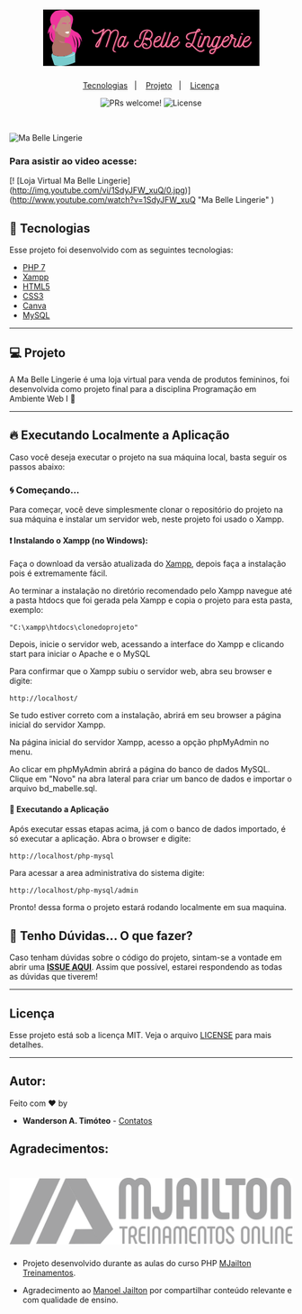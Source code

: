 <h1 align="center">
    <img alt="Ma Belle Lingerie" title="Ma Belle Lingerie" src=".github/ma-belle-lingerie.png" />
</h1>

<p align="center">
  <a href="#-tecnologias">Tecnologias</a>&nbsp;&nbsp;&nbsp;|&nbsp;&nbsp;&nbsp;
  <a href="#-projeto">Projeto</a>&nbsp;&nbsp;&nbsp;|&nbsp;&nbsp;&nbsp;
  <a href="#memo-licença">Licença</a>
</p>

<p align="center">
 <img src="https://img.shields.io/static/v1?label=PRs&message=welcome&color=15C3D6&labelColor=000000" alt="PRs welcome!" />

  <img alt="License" src="https://img.shields.io/static/v1?label=license&message=MIT&color=15C3D6&labelColor=000000">
</p>

<br>

![Ma Belle Lingerie](https://github.com/Wanderson-A-Timoteo/php-mysql/blob/main/.github/Ma-Belle-Lingerie.gif)


### Para asistir ao video acesse:

[! [Loja Virtual Ma Belle Lingerie] (http://img.youtube.com/vi/1SdyJFW_xuQ/0.jpg)] (http://www.youtube.com/watch?v=1SdyJFW_xuQ "Ma Belle Lingerie" )

## 🚀 Tecnologias

Esse projeto foi desenvolvido com as seguintes tecnologias:

- [PHP 7](https://www.tutorialspoint.com/php7/index.htm)
- [Xampp](https://www.apachefriends.org/pt_br/index.html)
- [HTML5](https://developer.mozilla.org/pt-BR/docs/Web/HTML/HTML5)
- [CSS3](https://www.tutorialspoint.com/css/css3_tutorial.htm)
- [Canva](https://www.canva.com/login)
- [MySQL](https://www.mysql.com/)


---

## 💻 Projeto

A Ma Belle Lingerie é uma loja virtual para venda de produtos femininos, foi desenvolvida como projeto final para a disciplina Programação em Ambiente Web I 💜


---

## 🔥 Executando Localmente a Aplicação 

Caso você deseja executar o projeto na sua máquina local, basta seguir os passos abaixo:

### 🌀 Começando... 

Para começar, você deve simplesmente clonar o repositório do projeto na sua máquina e instalar um servidor web, neste projeto foi usado o Xampp.

#### ❗️ Instalando o Xampp (no Windows): 

Faça o download da versão atualizada do [Xampp](https://www.apachefriends.org/pt_br/), depois faça a instalação pois é extremamente fácil.

Ao terminar a instalação no diretório recomendado pelo Xampp navegue até a pasta htdocs que foi gerada pela Xampp e copia o projeto para esta pasta, exemplo:

```
"C:\xampp\htdocs\clonedoprojeto"
```

Depois, inicie o servidor web, acessando a interface do Xampp e clicando start para iniciar o Apache e o MySQL

Para confirmar que o Xampp subiu o servidor web, abra seu browser e digite:

```
http://localhost/
```
Se tudo estiver correto com a instalação, abrirá em seu browser a página inicial do servidor Xampp.

Na página inicial do servidor Xampp, acesso a opção phpMyAdmin no menu.

Ao clicar em phpMyAdmin abrirá a página do banco de dados MySQL. Clique em "Novo" na abra lateral para criar um banco de dados e importar o arquivo bd_mabelle.sql.

#### 💨 Executando a Aplicação 

Após executar essas etapas acima, já com o banco de dados importado, é só executar a aplicação.
Abra o browser e digite:
```
http://localhost/php-mysql
```
Para acessar a area administrativa do sistema digite:

```
http://localhost/php-mysql/admin
```

Pronto! dessa forma o projeto estará rodando localmente em sua maquina.


## 🚩 Tenho Dúvidas... O que fazer? 

Caso tenham dúvidas sobre o código do projeto, sintam-se a vontade em abrir uma **[ISSUE AQUI](https://github.com/Wanderson-A-Timoteo/php-mysql/issues)**. Assim que possível, estarei respondendo as todas as dúvidas que tiverem!

---

##  Licença

Esse projeto está sob a licença MIT. Veja o arquivo [LICENSE](LICENSE.md) para mais detalhes.

---

## Autor:
Feito com ♥ by
* **Wanderson A. Timóteo** - [Contatos](https://wanderson.ga)

## Agradecimentos:
<h1 align="center">
    <img alt="Manoel Jailton" title="Manoel Jailton" src=".github/Manoel-Jailton.png" />
</h1>

* Projeto desenvolvido durante as aulas do curso PHP [MJailton Treinamentos](https://mjailton.com.br/site/). 

* Agradecimento ao [Manoel Jailton](https://mjailton.com.br/gratis/) por compartilhar conteúdo relevante e com qualidade de ensino.


